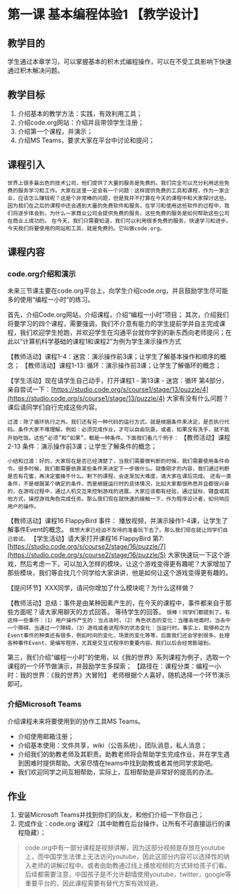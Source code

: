 # 第一课 基本编程体验1 【教学设计】
## 教学目的
学生通过本章学习，可以掌握基本的积木式编程操作，可以在不受工具影响下快速通过积木解决问题。

## 教学目标
1. 介绍基本的教学方法：实践，有效利用工具；
2. 介绍code.org网站：介绍并且带领学生注册；
3. 介绍第一个课程，并演示；
4. 介绍MS Teams，要求大家在平台中讨论和提问；  

## 课程引入

`世界上很多最出色的技术公司，他们提供了大量的服务是免费的。我们完全可以充分利用这些免费的服务学习和工作。大家在这里一定会有一个问题：这样提供免费的工具和课程，作为一家企业，应该怎么赚钱呢？这是个非常棒的问题，但是我并不打算在今天的课程中和大家探讨这些。因为我们在之后的课程中还会遇到大量的免费软件和服务，在学习和使用这些软件的过程中，我们将逐步体会到，为什么一家商业公司会提供免费的服务，这些免费的服务是如何帮助这些公司在商业上成功的。`
`在今天，我们只需要知道，我们可以利用很多免费的服务，快速学习和进步。今天我们将要使用的网站和工具，就是免费的。它叫做code.org。`

## 课程内容

### code.org介绍和演示
未来三节课主要在code.org平台上，向学生介绍code.org，并且鼓励学生尽可能多的使用“编程一小时”的练习。

首先，介绍Code.org网站，介绍课程，介绍“编程一小时”项目；
其次，介绍我们将要学习的四个课程，需要强调，我们不介意有能力的学生提前学并自主完成课程，我们欢迎学生抢跑，并欢迎学生在沟通平台就你学到的新东西向老师提问；在此以“计算机科学基础的课程1和课程2”为例为学生演示操作方式

【教师活动】课程1-4：迷宫：演示操作前3课；让学生了解基本操作和顺序的概念；
【教师活动】课程1-13: 循环：演示操作前3课；让学生了解循环的概念；

【学生活动】现在请学生自己动手，打开课程1 - 第13课 - 迷宫：循环 第4部分，亲自尝试一下：[https://studio.code.org/s/course1/stage/13/puzzle/4](https://studio.code.org/s/course1/stage/13/puzzle/4)
大家有没有什么问题？课后请同学们自行完成这些内容。


`过渡：除了循环执行之外。我们还有另一种代码的运行方式。就是根据条件来决定，是否执行代码。条件大家不难理解。例如：必须完成作业，才可以自由玩耍。或者，如果没有洗手，就不能开始吃饭。这些“必须”和“如果”，都是一种条件。下面我们看几个例子：`
【教师活动】课程2-13 条件：演示操作前3课；让学生了解条件的概念；

`小结和过渡：好的，大家现在是否已经清楚了，当我们需要做判断的时候，我们需要使用条件命令。很多时候，我们都需要依靠某些条件来决定下一步做什么。就像刚才的内容，我们通过判断是否有花蜜，再决定蜜蜂干什么。剩下的课程，会逐渐加大难度，请大家在课后完成。`
`还有一类条件，不是根据某个确定的条件，而是根据运行时的具体情况，比如大家都很熟悉并且都很兴奋的，在游戏过程中，通过人机交互来控制游戏的进展。大家应该都有经验，通过鼠标、键盘或其他方式，操控游戏角色完成任务。那么我们现在就快速的接触一下，作为程序设计者，如何响应用户的操作。`

【教师活动】课程16 FlappyBird 事件： 播放视频，并演示操作1-4课，让学生了解事件Event的概念。
`我想大家已经迫不及待的准备玩下去了。那么我们现在就让同学们自己尝试。`
【学生活动】请大家打开课程16 FlappyBird 第7: [https://studio.code.org/s/course2/stage/16/puzzle/7](https://studio.code.org/s/course2/stage/16/puzzle/5)
大家快速玩一下这个游戏，然后考虑一下，可以加入怎样的模块，让这个游戏变得更有趣呢？大家增加了那些模块，我们等会找几个同学给大家讲讲，他是如何让这个游戏变得更有趣的。

【提问环节】XXX同学，请问你增加了什么模块呢？为什么这样做？

【教师活动】总结：事件是由某种因素产生的，在今天的课程中，事件都来自于那些方面呢？请大家用聊天的方式回答。
等待学生的回答。
`很棒！同学们都提到了。有这样一些事件：（1）用户操作产生的：当点击时，（2）角色状态的变化：当撞击地面时，当击中一个障碍，当通过一个障碍，（3）游戏或者说程序的状态变化：当运行时。事实上，能够称之为Event事件的种类还有很多，例如时间的变化，场景的变化等等，后面我们还会学到很多。处理各种事件Event，是编写程序，尤其是交互式程序的重要内容。我们以后会经常膨碰到。`


第三，我们介绍“编程一小时”的使用，以《我的世界》系列课程为例子，选取一个课程的一个环节做演示，并鼓励学生多探索；
【路径在：课程分类：编程一小时：我的世界：《我的世界》大冒险】
老师根据个人喜好，随机选择一个环节演示即可。

### 介绍Microsoft Teams
介绍课程未来将要使用到的协作工具MS Teams。
- 介绍使用邮箱注册；
- 介绍基本使用：文件共享，wiki（公告系统），团队消息，私人消息；
- 介绍我们的助教老师及其职责。助教老师将会帮助学生完成作业，并在学生遇到困难时提供帮助。大家尽情在teams中找到助教或者其他同学求助吧。
- 我们欢迎同学之间互相帮助，实际上，互相帮助是非常好的提高的办法。

## 作业
1. 安装Microsoft Teams并找到你们的队友，和他们介绍一下你自己；
2. 完成作业：code.org 课程2（其中助教在后台操作，让所有不可直接运行的课程隐藏）；

> code.org中有一部分课程是视频讲解，因为这部分视频是存放在youtube上，而中国学生法律上无法访问youtube，因此这部分内容可以选择性的纳入老师的讲解过程中。或者由助教通过线上播放视频的方式转给孩子们看。
> 后续都需要注意，中国孩子是不允许翻墙使用youtube，twitter，google等重要平台的，因此课程需要有替代方案有效规避。


